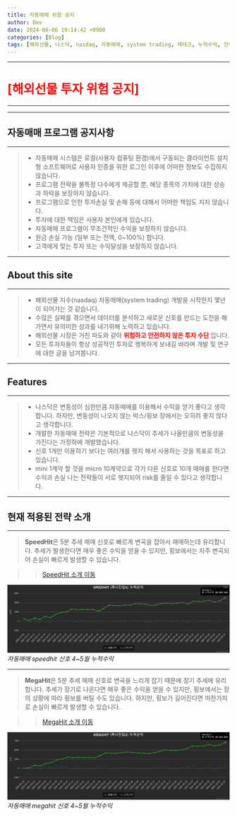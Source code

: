 ```yaml
---
title: 자동매매 위험 공지
author: Dev
date: 2024-06-06 19:14:42 +0900
categories: [Blog]
tags: [해외선물, 나스닥, nasdaq, 자동매매, system trading, 재테크, 누적수익, 전략, tradingview]
---
```

---
# <span style="color:red">[해외선물 투자 위험 공지]</span>
---

---
## 자동매매 프로그램 공지사항
---
> - 자동매매 시스템은 로컬(사용자 컴퓨팅 환경)에서 구동되는 클라이언트 설치형 소프트웨어로 사용자 인증을 위한 로그인 이후에 어떠한 정보도 수집하지 않습니다.
> - 프로그램 전략을 불특정 다수에게 제공할 뿐, 해당 종목의 가치에 대한 상승과 하락을 보장하지 않습니다.
> - 프로그램으로 인한 투자손실 및 손해 등에 대해서 어떠한 책임도 지지 않습니다.
> - 투자에 대한 책임은 사용자 본인에게 있습니다.
> - 자동매매 프로그램이 무조건적인 수익을 보장하지 않습니다.
> - 원금 손실 가능 (일부 또는 전액, 0~100%) 합니다.
> - 고객에게 맞는 투자 또는 수익달성을 보장하지 않습니다.

---
## About this site
---
> - 해외선물 지수(nasdaq) 자동매매(system trading) 개발을 시작한지 몇년이 되어가는 것 같습니다. 
> - 수많은 실패를 겪으면서 데이터를 분석하고 새로운 신호를 만드는 도전을 해가면서 유의미한 성과를 내기위해 노력하고 있습니다.
> - 해외선물 시장은 거친 파도와 같아 <strong><span style="color:red"> 위험하고 안전하지 않은 투자 수단 </span></strong>입니다.
> - 모든 투자자들이 항상 성공적인 투자로 행복하게 보내길 바라며 개발 및 연구에 대한 글을 남겨봅니다.

---
## Features
---
> - 나스닥은 변동성이 심한만큼 자동매매를 이용해서 수익을 얻기 좋다고 생각합니다. 하지만, 변동성이 나오지 않는 박스/횡보 장에서는 오히려 좋지 않다고 생각합니다.
> - 개발한 자동매매 전략은 기본적으로 나스닥이 추세가 나올만큼의 변동성을 가진다는 가정하에 개발했습니다.
> - 신호 1개만 이용하기 보다는 여러개를 헷지 해서 사용하는 것을 목표로 하고 있습니다.
> - mini 1계약 할 것을 micro 10계약으로 각기 다른 신호로 10개 매매를 한다면 수익과 손실 나는 전략들이 서로 헷지되어 risk를 줄일 수 있다고 생각합니다.  

---
## 현재 적용된 전략 소개
---
> **SpeedHit**은 5분 추세 매매 신호로 빠르게 변곡을 잡아서 매매하는데 유리합니다. 추세가 발생한다면 매우 좋은 수익을 얻을 수 있지만, 횡보에서는 자주 변곡되어 손실이 빠르게 발생할 수 있습니다.

>> [SpeedHit 소개 이동](/자동매매/speedhit/2024/06/03/nasdaq-speedhit-info1/)

![img](/assets/img/2024-06-02/2024-06-02-speedhit-profit.png)*자동매매 speedhit 신호 4~5월 누적수익*

---
> **MegaHit**은 5분 추세 매매 신호로 변곡을 느리게 잡기 때문에 장기 추세에 유리합니다. 추세가 장기로 나온다면 매우 좋은 수익을 얻을 수 있지만, 횡보에서는 장의 상황에 따라 횡보를 버틸 수도 있습니다. 하지만, 횡보가 길어진다면 마찬가지로 손실이 빠르게 발생할 수 있습니다.

>> [MegaHit 소개 이동](/자동매매/megahit/2024/06/03/nasdaq-megahit-info1/)

![img](/assets/img/2024-06-02/2024-06-02-megahit-profit.png)*자동매매 megahit 신호 4~5월 누적수익*
